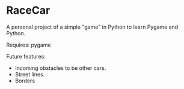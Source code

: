 # RaceCar
A personal project of a simple "game" in Python to learn Pygame and Python.

Requires:
pygame

Future features:
* Incoming obstacles to be other cars.
* Street lines.
* Borders

